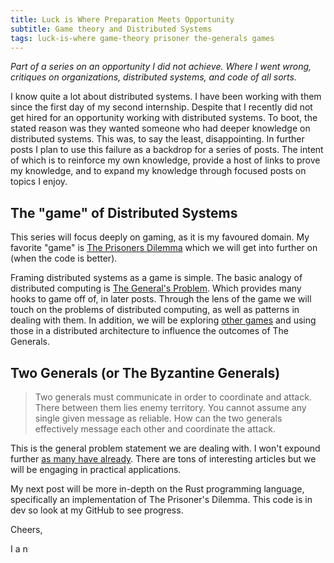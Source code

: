 ```yaml
---
title: Luck is Where Preparation Meets Opportunity
subtitle: Game theory and Distributed Systems
tags: luck-is-where game-theory prisoner the-generals games
---
```


*Part of a series on an opportunity I did not achieve. Where I went wrong, critiques on organizations, distributed systems, and code of all sorts.*

I know quite a lot about distributed systems. I have been working with them since the first day of my second internship. Despite that I recently did not get hired for an opportunity working with distributed systems. To boot, the stated reason was they wanted someone who had deeper knowledge on distributed systems. This was, to say the least, disappointing. In further posts I plan to use this failure as a backdrop for a series of posts. The intent of which is to reinforce my own knowledge, provide a host of links to prove my knowledge, and to expand my knowledge through focused posts on topics I enjoy. 

## The "game" of Distributed Systems

This series will focus deeply on gaming, as it is my favoured domain. My favorite "game" is [The Prisoners Dilemma](http://www.iancullinane.com/2022-05-16-Prisoner/) which we will get into further on (when the code is better).

Framing distributed systems as a game is simple. The basic analogy of distributed computing is [The General's Problem](https://en.wikipedia.org/wiki/Two_Generals%27_Problem). Which provides many hooks to game off of, in later posts. Through the lens of the game we will touch on the problems of distributed computing, as well as patterns in dealing with them. In addition, we will be exploring [other games](https://github.com/iancullinane/prisoner-rust) and using those in a distributed architecture to influence the outcomes of The Generals.

## Two Generals (or The Byzantine Generals)

> Two generals must communicate in order to coordinate and attack. There between them lies enemy territory. You cannot assume any single given message as reliable. How can the two generals effectively message each other and coordinate the attack.

This is the general problem statement we are dealing with. I won't expound further [as many have already](https://en.wikipedia.org/wiki/Two_Generals%27_Problem). There are tons of interesting articles but we will be engaging in practical applications. 

My next post will be more in-depth on the Rust programming language, specifically an implementation of The Prisoner's Dilemma. This code is in dev so look at my GitHub to see progress. 

Cheers,

I a n
